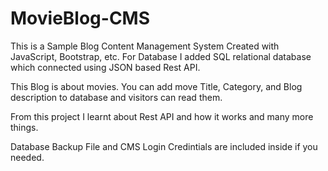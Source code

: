 # MovieBlog-CMS

This is a Sample Blog Content Management System Created with JavaScript, Bootstrap, etc.
For Database I added SQL relational database which connected using JSON based Rest API.

This Blog is about movies. You can add move Title, Category, and Blog description to database and visitors can read them.

From this project I learnt about Rest API and how it works and many more things. 

Database Backup File and CMS Login Credintials are included inside if you needed.
